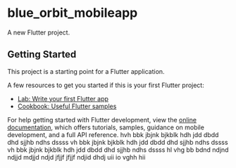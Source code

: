 # blue_orbit_mobileapp

A new Flutter project.

## Getting Started

This project is a starting point for a Flutter application.

A few resources to get you started if this is your first Flutter project:

- [Lab: Write your first Flutter app](https://docs.flutter.dev/get-started/codelab)
- [Cookbook: Useful Flutter samples](https://docs.flutter.dev/cookbook)

For help getting started with Flutter development, view the
[online documentation](https://docs.flutter.dev/), which offers tutorials,
samples, guidance on mobile development, and a full API reference.
hvh
bbk
jbjnk
bjkblk
hdh
jdd
dbdd
dhd
sjjhb
ndhs
dssss
vh
bbk
jbjnk
bjkblk
hdh
jdd
dbdd
dhd
sjjhb
ndhs
dssss
vh
bbk
jbjnk
bjkblk
hdh
jdd
dbdd
dhd
sjjhb
ndhs
dssss
hl
vhg
bb
bdnd
ndjnd
ndjjd
mdjjd
ndjd
jfjjf
jfjjf
ndjid
dhdj
uii
io
vghh
hii